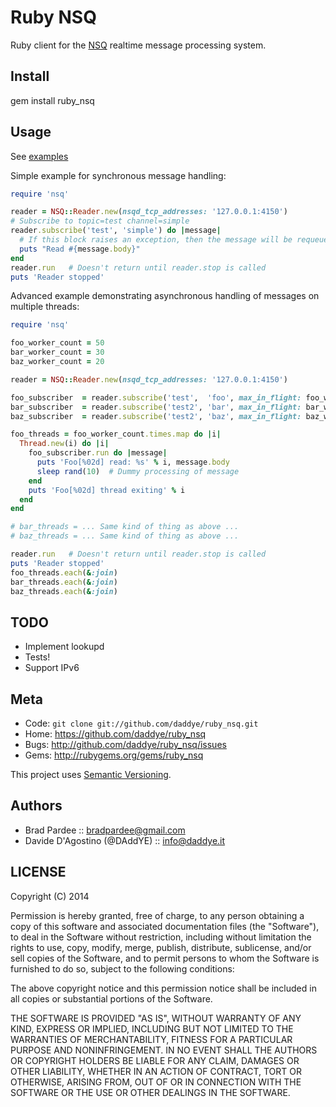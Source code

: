 # Ruby NSQ

Ruby client for the [NSQ](https://github.com/bitly/nsq) realtime message processing system.

## Install

  gem install ruby_nsq

## Usage

See [examples](https://github.com/ClarityServices/ruby_nsq/tree/master/examples)

Simple example for synchronous message handling:

```rb
require 'nsq'

reader = NSQ::Reader.new(nsqd_tcp_addresses: '127.0.0.1:4150')
# Subscribe to topic=test channel=simple
reader.subscribe('test', 'simple') do |message|
  # If this block raises an exception, then the message will be requeued.
  puts "Read #{message.body}"
end
reader.run   # Doesn't return until reader.stop is called
puts 'Reader stopped'
```

Advanced example demonstrating asynchronous handling of messages on multiple threads:

```rb
require 'nsq'

foo_worker_count = 50
bar_worker_count = 30
baz_worker_count = 20

reader = NSQ::Reader.new(nsqd_tcp_addresses: '127.0.0.1:4150')

foo_subscriber  = reader.subscribe('test',  'foo', max_in_flight: foo_worker_count)
bar_subscriber  = reader.subscribe('test2', 'bar', max_in_flight: bar_worker_count)
baz_subscriber  = reader.subscribe('test2', 'baz', max_in_flight: baz_worker_count)

foo_threads = foo_worker_count.times.map do |i|
  Thread.new(i) do |i|
    foo_subscriber.run do |message|
      puts 'Foo[%02d] read: %s' % i, message.body
      sleep rand(10)  # Dummy processing of message
    end
    puts 'Foo[%02d] thread exiting' % i
  end
end

# bar_threads = ... Same kind of thing as above ...
# baz_threads = ... Same kind of thing as above ...

reader.run   # Doesn't return until reader.stop is called
puts 'Reader stopped'
foo_threads.each(&:join)
bar_threads.each(&:join)
baz_threads.each(&:join)
```

## TODO

* Implement lookupd
* Tests!
* Support IPv6

## Meta

* Code: `git clone git://github.com/daddye/ruby_nsq.git`
* Home: <https://github.com/daddye/ruby_nsq>
* Bugs: <http://github.com/daddye/ruby_nsq/issues>
* Gems: <http://rubygems.org/gems/ruby_nsq>

This project uses [Semantic Versioning](http://semver.org/).

## Authors

* Brad Pardee :: bradpardee@gmail.com
* Davide D'Agostino (@DAddYE) :: info@daddye.it

## LICENSE

Copyright (C) 2014

Permission is hereby granted, free of charge, to any person obtaining
a copy of this software and associated documentation files (the "Software"),
to deal in the Software without restriction, including without limitation
the rights to use, copy, modify, merge, publish, distribute, sublicense,
and/or sell copies of the Software, and to permit persons to whom the
Software is furnished to do so, subject to the following conditions:

The above copyright notice and this permission notice shall be included
in all copies or substantial portions of the Software.

THE SOFTWARE IS PROVIDED "AS IS", WITHOUT WARRANTY OF ANY KIND,
EXPRESS OR IMPLIED, INCLUDING BUT NOT LIMITED TO THE WARRANTIES
OF MERCHANTABILITY, FITNESS FOR A PARTICULAR PURPOSE AND NONINFRINGEMENT.
IN NO EVENT SHALL THE AUTHORS OR COPYRIGHT HOLDERS BE LIABLE FOR ANY CLAIM,
DAMAGES OR OTHER LIABILITY, WHETHER IN AN ACTION OF CONTRACT,
TORT OR OTHERWISE, ARISING FROM, OUT OF OR IN CONNECTION WITH THE SOFTWARE
OR THE USE OR OTHER DEALINGS IN THE SOFTWARE.
